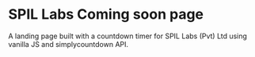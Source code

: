 # SPIL Labs Coming soon page

A landing page built with a countdown timer for SPIL Labs (Pvt) Ltd using vanilla JS and simplycountdown API.
